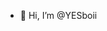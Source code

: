 - 👋 Hi, I’m @YESboii
  

<!---
YESboii/YESboii is a ✨ special ✨ repository because its `README.md` (this file) appears on your GitHub profile.
You can click the Preview link to take a look at your changes.
--->
